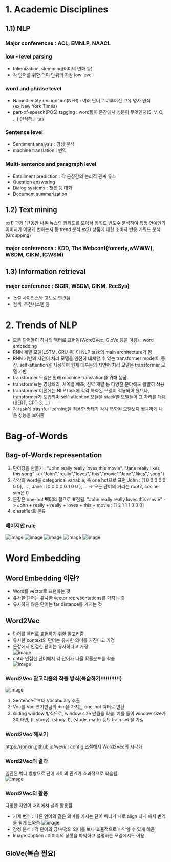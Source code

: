 # 1. Academic Disciplines

## 1.1) NLP
### Major conferences : ACL, EMNLP, NAACL 

### low - level parsing 
 - tokenization, stemming(어미의 변화 등) 
 - 각 단어를 위한 의미 단위의 가장 low level

### word and phrase level 
 - Named entity recognition(NER) : 여러 단어로 이루어진 고유 명사 인식(ex.New York Times)
 - part-of-speech(POS) tagging : word들이 문장에서 성분이 무엇인지(S, V, O, ...) 인식하는 tas

### Sentence level
 - Sentiment analysis : 감성 분석
 - machine translation : 번역

### Multi-sentence and paragraph level
 - Entailment prediction : 각 문장간의 논리적 관계 유추
 - Question answering
 - Dialog systems : 챗봇 등 대화
 - Document summarization

## 1.2) Text mining 
ex1) 과거 1년동안 나온 뉴스의 키워드를 모아서 키워드 빈도수 분석하여 특정 연예인의 이미지가 어떻게 변하는지 등 trend 분석 
ex2) 상품에 대한 소비자 반응 키워드 분석(Groupping)


### major conferences : KDD, The Webconf(fomerly,wWWW), WSDM, CIKM, ICWSM)

## 1.3) Information retrieval
### major conference : SIGIR, WSDM, CIKM, RecSys)

- 소셜 사이언스와 고도로 연관됨 
- 검색, 추천시스템 등 

# 2. Trends of NLP
 - 모든 단어들이 하나의 벡터로 표현됨(Word2Vec, GloVe 등을 이용) : word embedding
 - RNN 계열 모델(LSTM, GRU 등) 이 NLP task의 main architecture가 됨
 - RNN 기반의 자연어 처리 모델을 완전히 대체할 수 있는 transformer model이 등장. self-attention을 사용하며 현재 대부분의 자연어 처리 모델은 transformer 모델 기반
 - transformer 모델은 원래 machine translation을 위해 등장.
 - transformer는 영상처리, 시계열 예측, 신약 개발 등 다양한 분야에도 활발히 적용
 - transformer 이전에는 NLP task에 각각 특화된 모델이 적용되어 왔으나, transformer가 도입되며 self-attention 모듈을 stack한 모델들이 그 자리를 대체(BERT, GPT-3, ...)
 - 각 task에 trasnfer learning을 적용한 형태가 각각 특화된 모델보다 월등하게 나은 성능을 보여줌

# Bag-of-Words

## Bag-of-Words representation
1) 단어장을 만들기 : "John really really loves this movie", "Jane really likes this song" -> {"John","really","loves","this","movie","Jane","likes","song"} 
2) 각각의 word를 categorical variable, 즉 one hot으로 표현 John : [1 0 0 0 0 0 0 0], ... , Jane : [0 0 0 0 0 1 0 0 ], ... -> 모든 단어의 거리는 root2, cosine sim은 0
3) 문장은 one-hot 벡터의 합으로 표현됨. "John really really loves this movie" -> John + really + really + loves + this + movie : [1 2 1 1 1 0 0 0]
4) classifier로 분류
  
### 베이지안 rule
 ![image](https://user-images.githubusercontent.com/43736669/108024679-5fbc0780-7068-11eb-9cb8-fa4682ff2df6.png)
 ![image](https://user-images.githubusercontent.com/43736669/108025344-a827f500-7069-11eb-9015-c00e41595c9c.png)
 ![image](https://user-images.githubusercontent.com/43736669/108028280-effd4b00-706e-11eb-98a8-cc67aa89d594.png)
 ![image](https://user-images.githubusercontent.com/43736669/108029091-3acb9280-7070-11eb-9379-2713c4ace983.png)
 ![image](https://user-images.githubusercontent.com/43736669/108029123-47e88180-7070-11eb-8b95-e266cbb03b7a.png)

# Word Embedding
## Word Embedding 이란?
 - Word를 vector로 표현하는 것
 - 유사한 단어는 유사한 vector representations를 가지는 것
 - 유사하지 않은 단어는 far distance를 가지는 것


## Word2Vec
 - 단어를 벡터로 표현하기 위한 알고리즘    
 - 유사한 context의 단어는 유사한 의미를 가진다고 가정  
 - 문장에서 인접한 단어는 유사하다고 가정  
 ![image](https://user-images.githubusercontent.com/43736669/108029485-d957f380-7070-11eb-9de8-a8002b99384f.png)  
 - cat과 인접한 단어에서 각 단어가 나올 확률분포를 학습  
 ![image](https://user-images.githubusercontent.com/43736669/109976840-8d2ed380-7d3f-11eb-932b-4c695e168e48.png)  

### Word2Vec 알고리즘의 작동 방식(복습하기!!!!!!!!!!!)
![image](https://user-images.githubusercontent.com/43736669/109977723-776dde00-7d40-11eb-910a-1ce24e389d07.png)  
 1) Sentence로부터 Vocabulary 추출
 2) Voc를 Voc 크기만큼의 dim을 가지는 one-hot 벡터로 변환
 3) sliding window 방식으로, window size 만큼을 학습. 예를 들어 window size가 3이라면, (I, study), (study, I), (study, math) 등의 train set 을 가짐

### Word2Vec 해보기
https://ronxin.github.io/wevi/ : config 조절해서 Word2Vec의 시각화

### Word2Vec의 결과
일관된 벡터 방향으로 단어 사이의 관계가 효과적으로 학습됨  
![image](https://user-images.githubusercontent.com/43736669/109978198-f9f69d80-7d40-11eb-8450-20830c295522.png)  

### Word2Vec의 활용
다양한 자연어 처리에서 널리 활용됨 
 - 기계 번역 : 다른 언어의 같은 의미를 가지는 단어 벡터가 서로 align 되게 해서 번역을 쉽게 도와줌
 ![image](https://user-images.githubusercontent.com/43736669/109978507-4c37be80-7d41-11eb-8cde-85b7c8411fc3.png)  
 - 감정 분석 : 각 단어의 긍/부정의 의미를 보다 효율적으로 파악할 수 있게 해줌 
 - Image Caption : 이미지의 상황을 파악하고 설명하는 모델에서도 이용

## GloVe(복습 필요)
